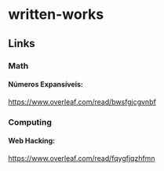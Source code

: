 # written-works

## Links

### Math

#### Números Expansíveis:
https://www.overleaf.com/read/bwsfgjcgvnbf

### Computing

#### Web Hacking:
https://www.overleaf.com/read/fqygfjqzhfmn
